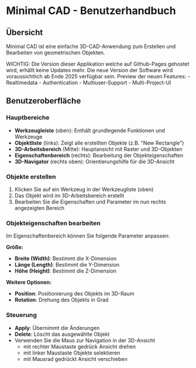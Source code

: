 
# Minimal CAD - Benutzerhandbuch

## Übersicht
Minimal CAD ist eine einfache 3D-CAD-Anwendung zum Erstellen und Bearbeiten von geometrischen Objekten.

WICHTIG:
Die Version dieser Applikation welche auf Github-Pages gehostet wird, erhällt keine Updates mehr.
Die neue Version der Software wird voraussichtlich ab Ende 2025 verfügbar sein.
    Preview der neuen Features:
    - Realtimedata
    - Authentication
    - Multiuser-Support
    - Multi-Project-UI

## Benutzeroberfläche

### Hauptbereiche
- **Werkzeugleiste** (oben): Enthält grundlegende Funktionen und Werkzeuge
- **Objektliste** (links): Zeigt alle erstellten Objekte (z.B. "New Rectangle")
- **3D-Arbeitsbereich** (Mitte): Hauptansicht mit Raster und 3D-Objekten
- **Eigenschaftenbereich** (rechts): Bearbeitung der Objekteigenschaften
- **3D-Navigator** (rechts oben): Orientierungshilfe für die 3D-Ansicht

### Objekte erstellen
1. Klicken Sie auf ein Werkzeug in der Werkzeugliste (oben)
2. Das Objekt wird im 3D-Arbeitsbereich erstellt
3. Bearbeiten Sie die Eigenschaften und Parameter im nun rechts angezeigten Bereich

### Objekteigenschaften bearbeiten
Im Eigenschaftenbereich können Sie folgende Parameter anpassen:

**Größe:**
- **Breite (Width)**: Bestimmt die X-Dimension
- **Länge (Length)**: Bestimmt die Y-Dimension  
- **Höhe (Height)**: Bestimmt die Z-Dimension

**Weitere Optionen:**
- **Position**: Positionierung des Objekts im 3D-Raum
- **Rotation**: Drehung des Objekts in Grad

### Steuerung
- **Apply**: Übernimmt die Änderungen
- **Delete**: Löscht das ausgewählte Objekt
- Verwenden Sie die Maus zur Navigation in der 3D-Ansicht
    - mit rechter Maustaste gedrück Ansicht drehen
    - mit linker Maustaste Objekte selektieren
    - mit Mausrad gedrückt Ansicht verschieben
